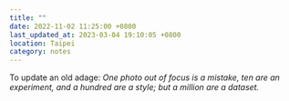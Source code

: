 ```yaml
---
title: ""
date: 2022-11-02 11:25:00 +0800
last_updated_at: 2023-03-04 19:10:05 +0800
location: Taipei
category: notes
---
```


To update an old adage: *One photo out of focus is a mistake, ten are an
experiment, and a hundred are a style; but a million are a dataset.*
